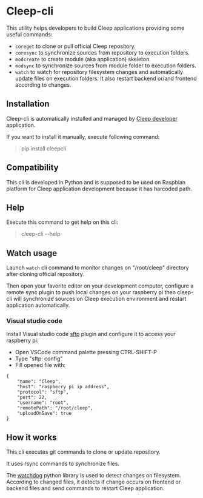 # Cleep-cli

This utility helps developers to build Cleep applications providing some useful commands:
* `coreget` to clone or pull official Cleep repository.
* `coresync` to synchronize sources from repository to execution folders.
* `modcreate` to create module (aka application) skeleton.
* `modsync` to synchronize sources from module folder to execution folders.
* `watch` to watch for repository filesystem changes and automatically update files on execution folders. It also restart backend or/and frontend according to changes.

## Installation
Cleep-cli is automatically installed and managed by [Cleep developer](https://github.com/tangb/cleepmod-developer) application.

If you want to install it manually, execute following command:
> pip install cleepcli

## Compatibility
This cli is developed in Python and is supposed to be used on Raspbian platform for Cleep application development because it has harcoded path.

## Help
Execute this command to get help on this cli:
> cleep-cli --help

## Watch usage
Launch `watch` cli command to monitor changes on "/root/cleep" directory after cloning official repository.

Then open your favorite editor on your development computer, configure a remote sync plugin to push local changes on your raspberry pi then cleep-cli will synchronize sources on Cleep execution environment and restart application automatically.

### Visual studio code
Install Visual studio code [sftp](https://marketplace.visualstudio.com/items?itemName=liximomo.sftp) plugin and configure it to access your raspberry pi:
* Open VSCode command palette pressing CTRL-SHIFT-P
* Type "sftp: config"
* Fill opened file with:

```
{
    "name": "Cleep",
    "host": "raspberry pi ip address",
    "protocol": "sftp",
    "port": 22,
    "username": "root",
    "remotePath": "/root/cleep",
    "uploadOnSave": true
}
```

## How it works
This cli executes git commands to clone or update repository.

It uses rsync commands to synchronize files.

The [watchdog](https://pypi.org/project/watchdog/) python library is used to detect changes on filesystem. According to changed files, it detects if change occurs on frontend or backend files and send commands to restart Cleep application.

